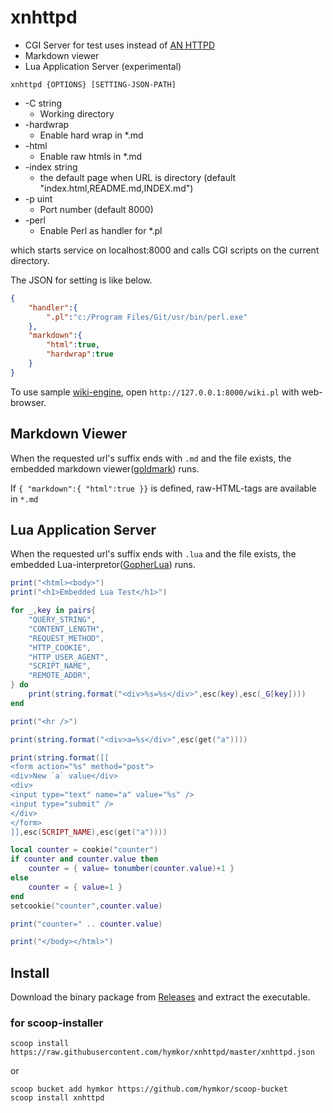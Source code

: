 xnhttpd
=======

- CGI Server for test uses instead of [AN HTTPD](https://ja.wikipedia.org/wiki/AN_HTTPD)
- Markdown viewer
- Lua Application Server (experimental)

```
xnhttpd {OPTIONS} [SETTING-JSON-PATH]
```

* -C string
    * Working directory
* -hardwrap
    * Enable hard wrap in \*.md
* -html
    * Enable raw htmls in \*.md
* -index string
    * the default page when URL is directory (default "index.html,README.md,INDEX.md")
* -p uint
    * Port number (default 8000)
* -perl
    * Enable Perl as handler for \*.pl

which starts service on localhost:8000
and calls CGI scripts on the current directory.

The JSON for setting is like below.

```json
{
	"handler":{
		".pl":"c:/Program Files/Git/usr/bin/perl.exe"
	},
	"markdown":{
		"html":true,
		"hardwrap":true
	}
}
```

To use sample [wiki-engine](https://github.com/hymkor/markdowned_wifky/), open `http://127.0.0.1:8000/wiki.pl` with web-browser.

Markdown Viewer
---------------

When the requested url's suffix ends with `.md` and the file exists, 
the embedded markdown viewer([goldmark](https://github.com/yuin/goldmark)) runs.

If `{ "markdown":{ "html":true }}` is defined, raw-HTML-tags are available in `*.md`

Lua Application Server
----------------------

When the requested url's suffix ends with `.lua` and the file exists, 
the embedded Lua-interpretor([GopherLua](https://github.com/yuin/gopher-lua)) runs.

```lua
print("<html><body>")
print("<h1>Embedded Lua Test</h1>")

for _,key in pairs{
    "QUERY_STRING",
    "CONTENT_LENGTH",
    "REQUEST_METHOD",
    "HTTP_COOKIE",
    "HTTP_USER_AGENT",
    "SCRIPT_NAME",
    "REMOTE_ADDR",
} do
    print(string.format("<div>%s=%s</div>",esc(key),esc(_G[key])))
end

print("<hr />")

print(string.format("<div>a=%s</div>",esc(get("a"))))

print(string.format([[
<form action="%s" method="post">
<div>New `a` value</div>
<div>
<input type="text" name="a" value="%s" />
<input type="submit" />
</div>
</form>
]],esc(SCRIPT_NAME),esc(get("a"))))

local counter = cookie("counter")
if counter and counter.value then
    counter = { value= tonumber(counter.value)+1 }
else
    counter = { value=1 }
end
setcookie("counter",counter.value)

print("counter=" .. counter.value)

print("</body></html>")
```

Install
-------

Download the binary package from [Releases](https://github.com/hymkor/xnhttpd/releases) and extract the executable.

### for scoop-installer

```
scoop install https://raw.githubusercontent.com/hymkor/xnhttpd/master/xnhttpd.json
```

or

```
scoop bucket add hymkor https://github.com/hymkor/scoop-bucket
scoop install xnhttpd
```
